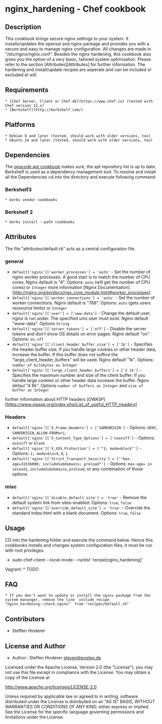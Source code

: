 # nginx_hardening - Chef cookbook

## Description
This cookbook brings secure nginx settings to your system. It installs/updates the openssl and nginx package and provides you with a secure and easy to manage nginx configuration. 
All changes are made in "/etc/nginx/nginx.conf". Besides the nginx hardening, this cookbook also gives you the option of a very basic, tailored system optimization. 
Please refer to the section [Attributes][Attributes] for further information. The hardening and install/update recipes are seperate and can be included or excluded at will.

## Requirements
    * [Chef Server, Client or Chef-dk](https://www.chef.io) (tested with Chef version 12.x)
    * [Berkshelf](http://berkshelf.com/)

## Platforms 
    * Debian 8 and later (tested, should work with older versions, too)
    * Ubuntu 14 and later (tested, should work with older versions, too)
    
## Dependencies
The [opscode apt cookbook](https://github.com/opscode-cookbooks/apt) makes sure, the apt reposítory list is up to date. 
Berkshelf is used as a dependency management tool. To resolve and install all the Dependencies cd into the directory and execute following command:

### Berkshelf3
    * berks vendor cookbooks

### Berkshelf 2
    * berks install --path cookbooks

## Attributes
The file "attributes/default.rb" acts as a central configuration file.

### general
* `default['nginx']['worker_processes'] = 'auto'` - Set the number of nginx worker processes. A good start is to match the number of CPU cores. Nginx default is "4". Options: `auto` (will get the number of CPU cores) or `Integer` more information [Nginx Documentation][http://nginx.org/en/docs/ngx_core_module.html#worker_processes]
* `default['nginx']['worker_connections'] = 'auto'` - Set the number of worker connections. Nginx default is "768". Options: `auto` (gets users ressource limits) or `Integer`
* `default['nginx']['user'] = ['www-data']` - Change the default user, nginx is run under. The specified unix user must exist. Nginx default "www-data". Options `String`
* `default['nginx']['server_tokens'] = ['off']` - Disable the server tokens and don't show OS details on error pages. Nginx default "on" Options: `on`, `off`
* `default['nginx']['client_header_buffer_size'] = ['1k']` - Specifies the header buffer size; If you handle large cookies or other header data, increase the buffer. If this buffer does not suffice the "large_client_header_buffers" will be used. Nginx default "1k". Options: `number of kilobytes as Integer`
* `default['nginx']['large_client_header_buffers'] = ['2 1k']` - Specifies the maximum number and size of the client buffer; If you handle large cookies or other header data increase the buffer. Nginx defaul "4 8k". Options `number of buffers as Integer` and `size of buffer as Integer`

further information about HTTP headers [OWASP][https://www.owasp.org/index.php/List_of_useful_HTTP_headers]

### Headers
* `default['nginx']['X_Frame_Headers'] = ['SAMEORIGIN']` - Options: `DENY`, `SAMEORIGIN`, `ALLOW-FROMuri`; 
* `default['nginx']['X_Content_Type_Options'] = ['nosniff']` - Options: `nosniff` or  `blank`
* `default['nginx']['X_XSS_Protection'] = ['"1; mode=block"']` - Options: `1; mode=block`, `0`, `1`
* `default['nginx']['Strict_Transport_Security'] = ['"max-age=31536000; includeSubdomains; preload"']` - Options: `max-age= in seconds`, `includeSubdomains`, `preload`; or any combination of those options
                                                        
### misc
* `default['nginx']['disable_default_site'] = 'true'` - Remove the default system link from sites-enabled. Options: `true`, `false`                                                     
* `default['nginx']['override_default_site'] = 'true'` - Override the standard index.html with a blank document. Options: `true`, `false`


## Usage
CD into the hardening folder and execute the command below. Hence this cookbooks installs and changes system configuration files, it must be run with root privileges.

  * sudo chef-client --local-mode --runlist 'recipe[nginx_hardening]'
  
Vagrant:
    * TODO
    

## FAQ
	* If you don't want to update or install the nginx package from the system mananger, remove the line `include_recipe "nginx_hardening::check_nginx"` from "recipes/default.rb"

## Contributors
* Steffen Hinderer


## License and Author
 * Author:: Steffen Hinderer steven@posteo.de
 
Licensed under the Apache License, Version 2.0 (the "License"); you may not use this file except in compliance with the License. You may obtain a copy of the License at

http://www.apache.org/licenses/LICENSE-2.0

Unless required by applicable law or agreed to in writing, software distributed under the License is distributed on an "AS IS" BASIS, WITHOUT WARRANTIES OR CONDITIONS OF ANY KIND, either express or implied. See the License for the specific language governing permissions and limitations under the License.
